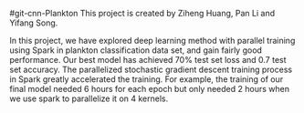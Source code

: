 #git-cnn-Plankton
This project is created by Ziheng Huang, Pan Li and Yifang Song.

In this project, we have explored deep learning method with
parallel training using Spark in plankton classification data 
set, and gain fairly good performance. Our best model has 
achieved 70% test set loss and 0.7 test set accuracy. The 
parallelized stochastic gradient descent training process in 
Spark greatly accelerated the training. For example, the 
training of our final model needed 6 hours for each epoch 
but only needed 2 hours when we use spark to parallelize it 
on 4 kernels.

